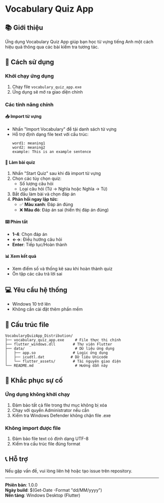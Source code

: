 # Vocabulary Quiz App

## 📚 Giới thiệu

Ứng dụng Vocabulary Quiz App giúp bạn học từ vựng tiếng Anh một cách hiệu quả thông qua các bài kiểm tra tương tác.

## 🚀 Cách sử dụng

### Khởi chạy ứng dụng

1. Chạy file `vocabulary_quiz_app.exe`
2. Ứng dụng sẽ mở ra giao diện chính

### Các tính năng chính

#### 📥 Import từ vựng

- Nhấn "Import Vocabulary" để tải danh sách từ vựng
- Hỗ trợ định dạng file text với cấu trúc:
  ```
  word1: meaning1
  word2: meaning2
  example: This is an example sentence
  ```

#### 🎯 Làm bài quiz

1. Nhấn "Start Quiz" sau khi đã import từ vựng
2. Chọn các tùy chọn quiz:
   - Số lượng câu hỏi
   - Loại câu hỏi (Từ → Nghĩa hoặc Nghĩa → Từ)
3. Bắt đầu làm bài và chọn đáp án
4. **Phản hồi ngay lập tức**:
   - ✅ **Màu xanh**: Đáp án đúng
   - ❌ **Màu đỏ**: Đáp án sai (hiển thị đáp án đúng)

#### ⌨️ Phím tắt

- **1-4**: Chọn đáp án
- **←→**: Điều hướng câu hỏi
- **Enter**: Tiếp tục/Hoàn thành

#### 📊 Xem kết quả

- Xem điểm số và thống kê sau khi hoàn thành quiz
- Ôn tập các câu trả lời sai

## 💻 Yêu cầu hệ thống

- Windows 10 trở lên
- Không cần cài đặt thêm phần mềm

## 📁 Cấu trúc file

```
VocabularyQuizApp_Distribution/
├── vocabulary_quiz_app.exe     # File thực thi chính
├── flutter_windows.dll        # Thư viện Flutter
├── data/                       # Dữ liệu ứng dụng
│   ├── app.so                 # Logic ứng dụng
│   ├── icudtl.dat            # Dữ liệu Unicode
│   └── flutter_assets/        # Tài nguyên giao diện
└── README.md                   # Hướng dẫn này
```

## 🔧 Khắc phục sự cố

### Ứng dụng không khởi chạy

1. Đảm bảo tất cả file trong thư mục không bị xóa
2. Chạy với quyền Administrator nếu cần
3. Kiểm tra Windows Defender không chặn file .exe

### Không import được file

1. Đảm bảo file text có định dạng UTF-8
2. Kiểm tra cấu trúc file đúng format

## 📞 Hỗ trợ

Nếu gặp vấn đề, vui lòng liên hệ hoặc tạo issue trên repository.

---

**Phiên bản**: 1.0.0  
**Ngày build**: $(Get-Date -Format "dd/MM/yyyy")  
**Nền tảng**: Windows Desktop (Flutter)
